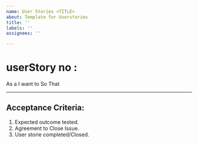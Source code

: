 ```yaml
---
name: User Stories <TITLE>
about: Template for Userstories
title: ''
labels: ''
assignees: ''

---
```


# userStory no <x>:

As a **<USER>** I want to **<Feature>**  So That *<Outcome>*

________________________________________________________________________

## Acceptance Criteria:

1. Expected outcome tested.
2. Agreement to Close Issue.
3. User storie completed/Closed.
